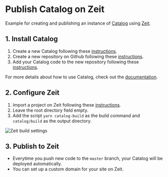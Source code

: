 # Publish Catalog on Zeit

Example for creating and publishing an instance of [Catalog](https://catalog.style/) using [Zeit](https://zeit.co/).

## 1. Install Catalog

1. Create a new Catalog following these [instructions](https://docs.catalog.style/installation/create-catalog).
2. Create a new repository on Github following these [instructions](https://help.github.com/en/github/creating-cloning-and-archiving-repositories/creating-a-new-repository).
3. Add your Catalog code to the new repository following these [instructions](https://help.github.com/en/github/importing-your-projects-to-github/adding-an-existing-project-to-github-using-the-command-line).

For more details about how to use Catalog, check out the [documentation](https://docs.catalog.style/).

## 2. Configure Zeit

1. Import a project on Zeit following these [instructions](https://zeit.co/docs/v2/git-integrations/zeit-now-for-github).
2. Leave the root directory field empty.
3. Add the script `yarn catalog-build` as the build command and `catalog/build` as the output directory.

![Zeit build settings](https://github.com/wiederkehr/catalog-deployment-example-zeit/raw/master/catalog/static/zeit-build-settings.png "Zeit build settings")

## 3. Publish to Zeit

- Everytime you push new code to the `master` branch, your Catalog will be deployed automatically.
- You can set up a custom domain for your site on Zeit.

